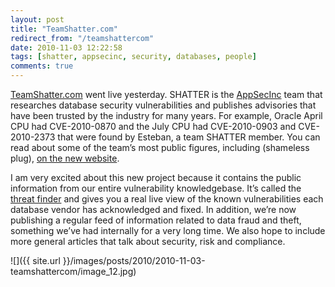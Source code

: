 ```yaml
---
layout: post
title: "TeamShatter.com"
redirect_from: "/teamshattercom"
date: 2010-11-03 12:22:58
tags: [shatter, appsecinc, security, databases, people]
comments: true
---
```

[TeamShatter.com](http://www.teamshatter.com/) went live yesterday. SHATTER is the [AppSecInc](http://www.appsecinc.com) team that researches database security vulnerabilities and publishes advisories that have been trusted by the industry for many years. For example, Oracle April CPU had CVE-2010-0870 and the July CPU had CVE-2010-0903 and CVE-2010-2373 that were found by Esteban, a team SHATTER member. You can read about some of the team’s most public figures, including (shameless plug), [on the new website](https://www.teamshatter.com/about).

I am very excited about this new project because it contains the public information from our entire vulnerability knowledgebase. It’s called the [threat finder](http://www.teamshatter.com/threat-finder) and gives you a real live view of the known vulnerabilities each database vendor has acknowledged and fixed. In addition, we’re now publishing a regular feed of information related to data fraud and theft, something we’ve had internally for a very long time. We also hope to include more general articles that talk about security, risk and compliance.

![]({{ site.url }}/images/posts/2010/2010-11-03-teamshattercom/image_12.jpg)

